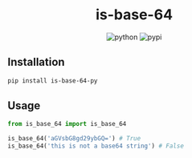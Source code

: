 <div align="center">

# is-base-64

![python](https://img.shields.io/badge/Python-FFD43B?style=for-the-badge&logo=python&logoColor=blue)
![pypi](https://img.shields.io/badge/pypi-3775A9?style=for-the-badge&logo=pypi&logoColor=white)

</div>

## Installation

```bash
pip install is-base-64-py
```

## Usage

```python
from is_base_64 import is_base_64

is_base_64('aGVsbG8gd29ybGQ=') # True
is_base_64('this is not a base64 string') # False
```
